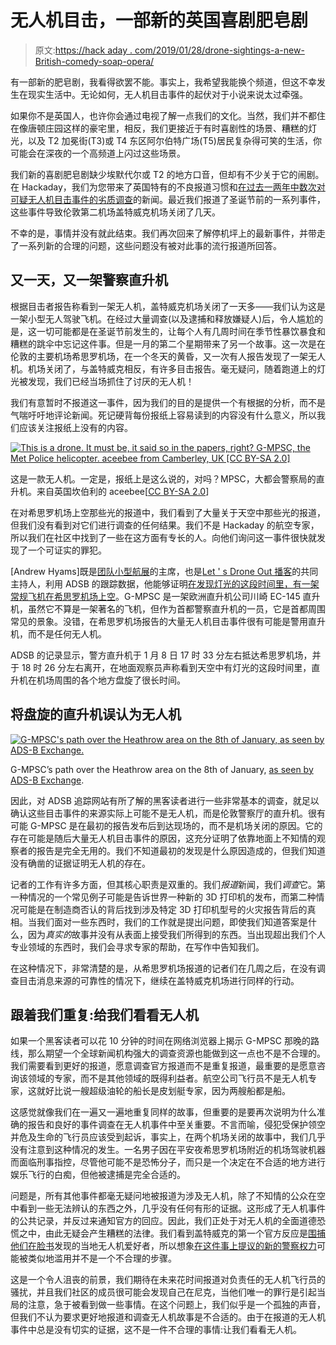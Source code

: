 # 无人机目击，一部新的英国喜剧肥皂剧

> 原文:[https://hack aday . com/2019/01/28/drone-sightings-a-new-British-comedy-soap-opera/](https://hackaday.com/2019/01/28/drone-sightings-a-new-british-comedy-soap-opera/)

有一部新的肥皂剧，我看得欲罢不能。事实上，我希望我能换个频道，但这不幸发生在现实生活中。无论如何，无人机目击事件的起伏对于小说来说太过牵强。

如果你不是英国人，也许你会通过电视了解一点我们的文化。当然，我们并不都住在像唐顿庄园这样的豪宅里，相反，我们更接近于有时喜剧性的场景、糟糕的灯光，以及 T2 加冕街(T3)或 T4 东区阿尔伯特广场(T5)居民复杂得可笑的生活，你可能会在深夜的一个高频道上闪过这些场景。

我们新的喜剧肥皂剧缺少埃默代尔或 T2 的地方口音，但却有不少关于它的闹剧。在 Hackaday，我们为您带来了英国特有的不良报道习惯和[在过去一两年中数次对可疑无人机目击事件的劣质调查](https://hackaday.com/2016/05/02/debunking-the-drone-versus-plane-hysteria/)的新闻。最近我们报道了圣诞节前的一系列事件，这些事件导致伦敦第二机场盖特威克机场关闭了几天。

不幸的是，事情并没有就此结束。我们再次回来了解停机坪上的最新事件，并带走了一系列新的合理的问题，这些问题没有被对此事的流行报道所回答。

## 又一天，又一架警察直升机

根据目击者报告称看到一架无人机，盖特威克机场关闭了一天多——我们认为这是一架小型无人驾驶飞机。在经过大量调查(以及逮捕和释放嫌疑人)后，令人尴尬的是，这一切可能都是在圣诞节前发生的，让每个人有几周时间在季节性暴饮暴食和糟糕的跳伞中忘记这件事。但是一月的第二个星期带来了另一个故事。这一次是在伦敦的主要机场希思罗机场，在一个冬天的黄昏，又一次有人报告发现了一架无人机。机场关闭了，与盖特威克相反，有许多目击报告。毫无疑问，随着跑道上的灯光被发现，我们已经当场抓住了讨厌的无人机！

我们有意暂时不报道这一事件，因为我们的目的是提供一个有根据的分析，而不是气喘吁吁地评论新闻。死记硬背每份报纸上容易读到的内容没有什么意义，所以我们应该关注报纸上没有的内容。

[![This is a drone. It must be, it said so in the papers, right? G-MPSC, the Met Police helicopter. aceebee from Camberley, UK [CC BY-SA 2.0]](../Images/9a1fad1f2d22338f6df73ffbb07bc716.png)](https://hackaday.com/wp-content/uploads/2019/01/1024px-g-mpsc_eurocopter-kawasaki_ec-145_10336393903.jpg) 

这是一款无人机。一定是，报纸上是这么说的，对吗？MPSC，大都会警察局的直升机。来自英国坎伯利的 aceebee[[CC BY-SA 2.0](https://commons.wikimedia.org/wiki/File:G-MPSC_Eurocopter-Kawasaki_EC-145_(10336393903).jpg)]

在对希思罗机场上空那些光的报道中，我们看到了大量关于天空中那些光的报道，但我们没有看到对它们进行调查的任何结果。我们不是 Hackaday 的航空专家，所以我们在社区中找到了一些在这方面有专长的人。向他们询问这一事件很快就发现了一个可证实的罪犯。

[Andrew Hyams]既是[团队小型航展](http://miniairshow.co.uk)的主席，也是[Let ' s Drone Out 播客](http://letsdroneout.com)的共同主持人，利用 ADSB 的跟踪数据，他能够证明[在发现灯光的这段时间里，有一架常规飞机在希思罗机场上空](https://flight-data.adsbexchange.com/map?icao=400F2A&date=2019-01-08)。G-MPSC 是一架欧洲直升机公司川崎 EC-145 直升机，虽然它不算是一架著名的飞机，但作为首都警察直升机的一员，它是首都周围常见的景象。没错，在希思罗机场报告的大量无人机目击事件很有可能是警用直升机，而不是任何无人机。

ADSB 的记录显示，警方直升机于 1 月 8 日 17 时 33 分左右抵达希思罗机场，并于 18 时 26 分左右离开，在地面观察员声称看到天空中有灯光的这段时间里，直升机在机场周围的各个地方盘旋了很长时间。

## 将盘旋的直升机误认为无人机

[![G-MPSC's path over the Heathrow area on the 8th of January, as seen by ADS-B Exchange.](../Images/f296c24b72d5fa007daa399ae0e84ee4.png)](https://hackaday.com/wp-content/uploads/2019/01/g-mpsc-flight-path.jpg)

G-MPSC’s path over the Heathrow area on the 8th of January, [as seen by ADS-B Exchange](https://flight-data.adsbexchange.com/map?icao=400F2A&date=2019-01-08).

因此，对 ADSB 追踪网站有所了解的黑客读者进行一些非常基本的调查，就足以确认这些目击事件的来源实际上可能不是无人机，而是伦敦警察厅的直升机。很有可能 G-MPSC 是在最初的报告发布后到达现场的，而不是机场关闭的原因。它的存在可能是随后大量无人机目击事件的原因，这充分证明了依靠地面上不知情的观察者的报告是完全无用的。我们不知道最初的发现是什么原因造成的，但我们知道没有确凿的证据证明无人机的存在。

记者的工作有许多方面，但其核心职责是双重的。我们*报道*新闻，我们*调查*它。第一种情况的一个常见例子可能是告诉世界一种新的 3D 打印机的发布，而第二种情况可能是在制造商否认的背后找到涉及特定 3D 打印机型号的火灾报告背后的真相。当我们面对一些东西时，我们的工作就是提出问题，即使我们知道答案是什么，因为*真实的*故事并没有从表面上接受我们所得到的东西。当出现超出我们个人专业领域的东西时，我们会寻求专家的帮助，在写作中告知我们。

在这种情况下，非常清楚的是，从希思罗机场报道的记者们在几周之后，在没有调查目击消息来源的可靠性的情况下，继续在盖特威克机场进行同样的行动。

## 跟着我们重复:给我们看看无人机

如果一个黑客读者可以花 10 分钟的时间在网络浏览器上揭示 G-MPSC 那晚的路线，那么期望一个全球新闻机构强大的调查资源也能做到这一点也不是不合理的。我们需要看到更好的报道，愿意调查官方报道而不是重复报道，最重要的是愿意咨询该领域的专家，而不是其他领域的既得利益者。航空公司飞行员不是无人机专家，这就好比说一艘超级油轮的船长是皮划艇专家，因为两艘船都是船。

这感觉就像我们在一遍又一遍地重复同样的故事，但重要的是要再次说明为什么准确的报告和良好的事件调查在无人机事件中至关重要。不言而喻，侵犯受保护领空并危及生命的飞行员应该受到起诉，事实上，在两个机场关闭的故事中，我们几乎没有注意到这种情况的发生。一名男子因在平安夜希思罗机场附近的机场驾驶机器而面临刑事指控，尽管他可能不是恐怖分子，而只是一个决定在不合适的地方进行娱乐飞行的白痴，但他被逮捕是完全合适的。

问题是，所有其他事件都毫无疑问地被报道为涉及无人机，除了不知情的公众在空中看到一些无法辨认的东西之外，几乎没有任何有形的证据。这形成了无人机事件的公共记录，并反过来通知官方的回应。因此，我们正处于对无人机的全面道德恐慌之中，由此无疑会产生糟糕的法律。我们看到盖特威克的第一个官方反应是[围捕他们在脸书](https://www.bbc.co.uk/news/uk-england-sussex-46709353)发现的当地无人机爱好者，所以想象[在这件事上提议的新的警察权力](https://www.bbc.co.uk/news/uk-46787730)可能被类似地滥用并不是一个不合理的步骤。

这是一个令人沮丧的前景，我们期待在未来花时间报道对负责任的无人机飞行员的骚扰，并且我们社区的成员很可能会发现自己在尼克，当他们唯一的罪行是引起当局的注意，急于被看到做一些事情。在这个问题上，我们似乎是一个孤独的声音，但我们不认为要求更好地报道和调查无人机故事是不合适的。由于在报道的无人机事件中总是没有切实的证据，这不是一件不合理的事情:让我们看看无人机。
